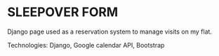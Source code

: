 # SLEEPOVER FORM 

Django page used as a reservation system to manage visits on my flat. 

Technologies: Django, Google calendar API, Bootstrap
